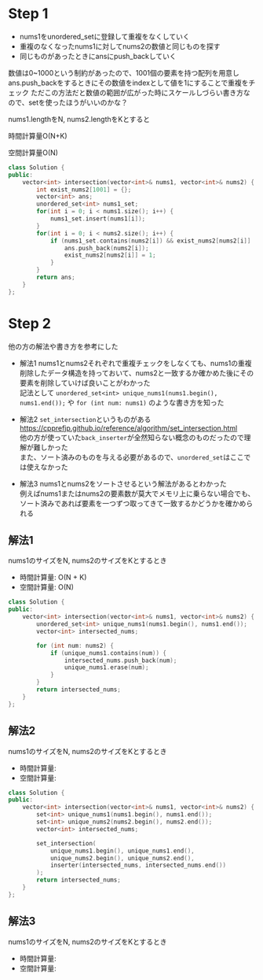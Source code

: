 # Step 1

- nums1をunordered_setに登録して重複をなくしていく
- 重複のなくなったnums1に対してnums2の数値と同じものを探す
- 同じものがあったときにansにpush_backしていく

数値は0~1000という制約があったので、1001個の要素を持つ配列を用意し
ans.push_backをするときにその数値をindexとして値を1にすることで重複をチェック
ただこの方法だと数値の範囲が広がった時にスケールしづらい書き方なので、setを使ったほうがいいのかな？

nums1.lengthをN, nums2.lengthをKとすると

時間計算量O(N+K)

空間計算量O(N)

```cpp
class Solution {
public:
    vector<int> intersection(vector<int>& nums1, vector<int>& nums2) {
        int exist_nums2[1001] = {};
        vector<int> ans;
        unordered_set<int> nums1_set;
        for(int i = 0; i < nums1.size(); i++) {
            nums1_set.insert(nums1[i]);
        }
        for(int i = 0; i < nums2.size(); i++) {
            if (nums1_set.contains(nums2[i]) && exist_nums2[nums2[i]] != 1) {
                ans.push_back(nums2[i]);
                exist_nums2[nums2[i]] = 1;
            }
        }
        return ans;
    }
};
```
# Step 2

他の方の解法や書き方を参考にした

- 解法1
nums1とnums2それぞれで重複チェックをしなくても、nums1の重複削除したデータ構造を持っておいて、nums2と一致するか確かめた後にその要素を削除していけば良いことがわかった</br>
記法として `unordered_set<int> unique_nums1(nums1.begin(), nums1.end());` や `for (int num: nums1)` のような書き方を知った

- 解法2
`set_intersection`というものがある</br>https://cpprefjp.github.io/reference/algorithm/set_intersection.html</br>
他の方が使っていた`back_inserter`が全然知らない概念のものだったので理解が難しかった</br>
また、ソート済みのものを与える必要があるので、`unordered_set`はここでは使えなかった

- 解法3
nums1とnums2をソートさせるという解法があるとわかった</br>
例えばnums1またはnums2の要素数が莫大でメモリ上に乗らない場合でも、ソート済みであれば要素を一つずつ取ってきて一致するかどうかを確かめられる

## 解法1
nums1のサイズをN, nums2のサイズをKとするとき
- 時間計算量: O(N + K)
- 空間計算量: O(N)
```cpp
class Solution {
public:
    vector<int> intersection(vector<int>& nums1, vector<int>& nums2) {
        unordered_set<int> unique_nums1(nums1.begin(), nums1.end());
        vector<int> intersected_nums;

        for (int num: nums2) {
            if (unique_nums1.contains(num)) {
                intersected_nums.push_back(num);
                unique_nums1.erase(num);
            }
        }
        return intersected_nums;
    }
};
```

## 解法2
nums1のサイズをN, nums2のサイズをKとするとき
- 時間計算量:
- 空間計算量:
```cpp
class Solution {
public:
    vector<int> intersection(vector<int>& nums1, vector<int>& nums2) {
        set<int> unique_nums1(nums1.begin(), nums1.end());
        set<int> unique_nums2(nums2.begin(), nums2.end());
        vector<int> intersected_nums;

        set_intersection(
            unique_nums1.begin(), unique_nums1.end(),
            unique_nums2.begin(), unique_nums2.end(),
            inserter(intersected_nums, intersected_nums.end())
        );
        return intersected_nums;
    }
};
```

## 解法3
nums1のサイズをN, nums2のサイズをKとするとき
- 時間計算量:
- 空間計算量:
```cpp
```
